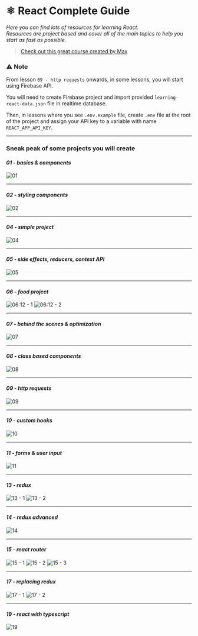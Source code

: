 # ⚛️ React Complete Guide

*Here you can find lots of resources for learning React.  
Resources are project based and cover all of the main topics to help you start as fast as possible.*

> [Check out this great course created by Max](https://www.udemy.com/course/react-the-complete-guide-incl-redux/)

### ⚠️ Note
From lesson `09 - http requests` onwards, in some lessons, you will start using Firebase API.

You will need to create Firebase project and import provided `learning-react-data.json` file in realtime database.

Then, in lessons where you see `.env.example` file, create `.env` file at the root of the project and assign your API key to a variable with name `REACT_APP_API_KEY`.

<hr />

### Sneak peak of some projects you will create

#### *01 - basics & components*
![01](https://user-images.githubusercontent.com/46372998/211098108-f14d5f48-7e16-474c-b8dd-7c9a4091110e.png)
<hr />

#### *02 - styling components*
![02](https://user-images.githubusercontent.com/46372998/211098116-8d32c11c-4352-48fb-90d5-78d2e141f1a7.png)
<hr />

#### *04 - simple project*
![04](https://user-images.githubusercontent.com/46372998/211098121-50cf2b9b-ba84-4ec0-bb6a-adbbc321799b.png)
<hr />

#### *05 - side effects, reducers, context API*
![05](https://user-images.githubusercontent.com/46372998/211098124-b1b01739-2d12-4f56-a71d-580291afbcc9.png)
<hr />

#### *06 - food project*
![06:12 - 1](https://user-images.githubusercontent.com/46372998/211098128-c52d3215-766c-4b1f-a25e-ce0468a1f942.png)
![06:12 - 2](https://user-images.githubusercontent.com/46372998/211098136-5ce5dbfc-3d6a-4135-8ddc-72680071c752.png)
<hr />

#### *07 - behind the scenes & optimization*
![07](https://user-images.githubusercontent.com/46372998/211098139-1ad1363e-8f8e-4ca8-8923-2fb99de322d5.png)
<hr />

#### *08 - class based components*
![08](https://user-images.githubusercontent.com/46372998/211098140-8b40c997-2c74-4667-8958-53c87b0437a2.png)
<hr />

#### *09 - http requests*
![09](https://user-images.githubusercontent.com/46372998/211098141-adefce95-e1d8-4f74-9dcb-7afe4205b7e4.png)
<hr />

#### *10 - custom hooks*
![10](https://user-images.githubusercontent.com/46372998/211098144-c1b32ba8-9d89-4388-9f89-4d48b9221f0a.png)
<hr />

#### *11 - forms & user input*
![11](https://user-images.githubusercontent.com/46372998/211098146-c687d9b8-1941-4dc9-a75c-3f929f00d975.png)
<hr />

#### *13 - redux*
![13 - 1](https://user-images.githubusercontent.com/46372998/211098149-a600ede4-02a4-48e6-b0fe-9433b1c0f487.png)
![13 - 2](https://user-images.githubusercontent.com/46372998/211098150-9ce883ce-2631-4776-b5ea-4438765acf47.png)
<hr />

#### *14 - redux advanced*
![14](https://user-images.githubusercontent.com/46372998/211098151-c118859d-ecd0-4648-8e89-452966e0db69.png)
<hr />

#### *15 - react router*
![15 - 1](https://user-images.githubusercontent.com/46372998/211098153-fb5db58e-9e14-4dfb-a15d-927aa38c07a7.png)
![15 - 2](https://user-images.githubusercontent.com/46372998/211098155-e6a06c0e-54c3-4ff0-a663-5894d7e56666.png)
![15 - 3](https://user-images.githubusercontent.com/46372998/211098157-4ef8c844-8f2e-4a00-870e-a393d3183958.png)
<hr />

#### *17 - replacing redux*
![17 - 1](https://user-images.githubusercontent.com/46372998/211098159-c2d6c449-f0db-4f56-b7f2-c7ae787356d9.png)
![17 - 2](https://user-images.githubusercontent.com/46372998/211098160-6b4f9765-5a32-4160-863f-b7f9a3eb793a.png)
<hr />

#### *19 - react with typescript*
![19](https://user-images.githubusercontent.com/46372998/211098161-bd761202-29a7-45c2-852f-b99d46972410.png)
